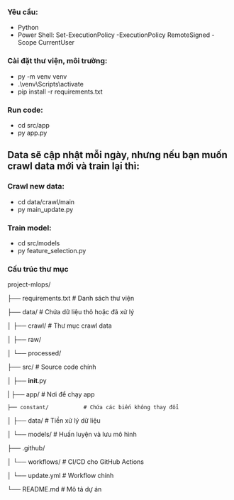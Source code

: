 ### Yêu cầu:
- Python
- Power Shell: Set-ExecutionPolicy -ExecutionPolicy RemoteSigned -Scope CurrentUser

### Cài đặt thư viện, môi trường:
- py -m venv venv
- .\venv\Scripts\activate
- pip install -r requirements.txt

### Run code:
- cd src/app
- py app.py

## Data sẽ cập nhật mỗi ngày, nhưng nếu bạn muốn crawl data mới và train lại thì:
### Crawl new data:
- cd data/crawl/main
- py main_update.py

### Train model:
- cd src/models
- py feature_selection.py




### Cấu trúc thư mục
project-mlops/

├── requirements.txt        # Danh sách thư viện

├── data/                   # Chứa dữ liệu thô hoặc đã xử lý

│   ├── crawl/              # Thư mục crawl data

│   ├── raw/

│   └── processed/

├── src/                    # Source code chính

│   ├── __init__.py

|   ├── app/                # Nơi để chạy app

    ├── constant/           # Chứa các biến không thay đổi

│   ├── data/               # Tiền xử lý dữ liệu

│   └── models/             # Huấn luyện và lưu mô hình

├── .github/                

│   └── workflows/          # CI/CD cho GitHub Actions

│       └── update.yml          # Workflow chính

└── README.md               # Mô tả dự án